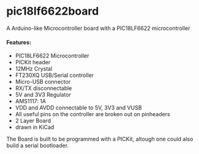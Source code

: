 # pic18lf6622board

A Arduino-like Microcontroller board with a PIC18LF6622 microcontroller

#### Features: #####

- PIC18LF6622 Microcontroller
 - PICKit header
 - 12MHz Crystal
- FT230XQ USB/Serial controller
 - Micro-USB connector
 - RX/TX disconnectable
- 5V and 3V3 Regulator
 - AMS1117: 1A
 - VDD and AVDD connectable to 5V, 3V3 and VUSB
- All useful pins on the controller are broken out on pinheaders
- 2 Layer Board
- drawn in KiCad
 
The Board is built to be programmed with a PICKit, altough one could also build a serial bootloader.

